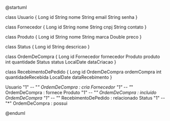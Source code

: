@startuml

class Usuario {
    Long id
    String nome
    String email
    String senha
}

class Fornecedor {
    Long id
    String nome
    String cnpj
    String contato
}

class Produto {
    Long id
    String nome
    String marca
    Double preco
}

class Status {
    Long id
    String descricao
}

class OrdemDeCompra {
    Long id
    Fornecedor fornecedor
    Produto produto
    int quantidade
    Status status
    LocalDate dataCriacao
}

class RecebimentoDePedido {
    Long id
    OrdemDeCompra ordemCompra
    int quantidadeRecebida
    LocalDate dataRecebimento
}

Usuario "1" -- "*" OrdemDeCompra : cria
Fornecedor "1" -- "*" OrdemDeCompra : fornece
Produto "1" -- "*" OrdemDeCompra : incluído
OrdemDeCompra "1" -- "*" RecebimentoDePedido : relacionado
Status "1" -- "*" OrdemDeCompra : possui

@enduml
